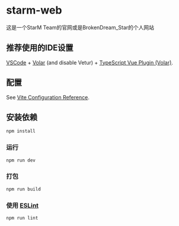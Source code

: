 # starm-web

这是一个StarM Team的官网或是BrokenDream_Star的个人网站

## 推荐使用的IDE设置

[VSCode](https://code.visualstudio.com/) + [Volar](https://marketplace.visualstudio.com/items?itemName=Vue.volar) (and disable Vetur) + [TypeScript Vue Plugin (Volar)](https://marketplace.visualstudio.com/items?itemName=Vue.vscode-typescript-vue-plugin).

## 配置

See [Vite Configuration Reference](https://vitejs.dev/config/).

## 安装依赖

```sh
npm install
```

### 运行

```sh
npm run dev
```

### 打包

```sh
npm run build
```

### 使用 [ESLint](https://eslint.org/)

```sh
npm run lint
```
